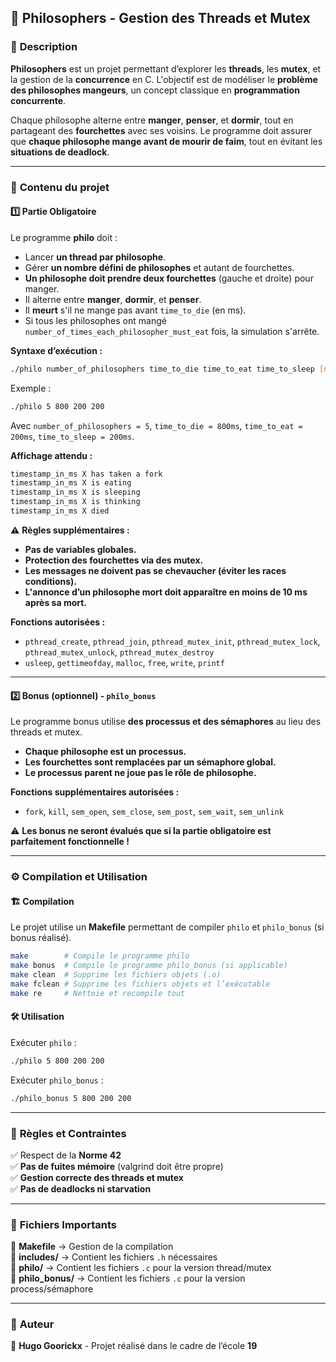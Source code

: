 ## 📌 **Philosophers - Gestion des Threads et Mutex**  

### 📖 **Description**  
**Philosophers** est un projet permettant d’explorer les **threads**, les **mutex**, et la gestion de la **concurrence** en C. L'objectif est de modéliser le **problème des philosophes mangeurs**, un concept classique en **programmation concurrente**.

Chaque philosophe alterne entre **manger**, **penser**, et **dormir**, tout en partageant des **fourchettes** avec ses voisins. Le programme doit assurer que **chaque philosophe mange avant de mourir de faim**, tout en évitant les **situations de deadlock**.

---

### 📂 **Contenu du projet**  

#### 1️⃣ **Partie Obligatoire**  
Le programme **philo** doit :  
- Lancer **un thread par philosophe**.  
- Gérer **un nombre défini de philosophes** et autant de fourchettes.  
- **Un philosophe doit prendre deux fourchettes** (gauche et droite) pour manger.  
- Il alterne entre **manger**, **dormir**, et **penser**.  
- Il **meurt** s'il ne mange pas avant `time_to_die` (en ms).  
- Si tous les philosophes ont mangé `number_of_times_each_philosopher_must_eat` fois, la simulation s'arrête.  

**Syntaxe d’exécution :**  
```bash
./philo number_of_philosophers time_to_die time_to_eat time_to_sleep [number_of_times_each_philosopher_must_eat]
```
Exemple :  
```bash
./philo 5 800 200 200
```
Avec `number_of_philosophers = 5`, `time_to_die = 800ms`, `time_to_eat = 200ms`, `time_to_sleep = 200ms`.

**Affichage attendu :**  
```bash
timestamp_in_ms X has taken a fork
timestamp_in_ms X is eating
timestamp_in_ms X is sleeping
timestamp_in_ms X is thinking
timestamp_in_ms X died
```
⚠ **Règles supplémentaires :**  
- **Pas de variables globales.**  
- **Protection des fourchettes via des mutex.**  
- **Les messages ne doivent pas se chevaucher (éviter les races conditions).**  
- **L'annonce d’un philosophe mort doit apparaître en moins de 10 ms après sa mort.**  

**Fonctions autorisées :**  
- `pthread_create`, `pthread_join`, `pthread_mutex_init`, `pthread_mutex_lock`, `pthread_mutex_unlock`, `pthread_mutex_destroy`  
- `usleep`, `gettimeofday`, `malloc`, `free`, `write`, `printf`  

---

#### 2️⃣ **Bonus (optionnel) - `philo_bonus`**  
Le programme bonus utilise **des processus et des sémaphores** au lieu des threads et mutex.  
- **Chaque philosophe est un processus.**  
- **Les fourchettes sont remplacées par un sémaphore global.**  
- **Le processus parent ne joue pas le rôle de philosophe.**  

**Fonctions supplémentaires autorisées :**  
- `fork`, `kill`, `sem_open`, `sem_close`, `sem_post`, `sem_wait`, `sem_unlink`  

⚠ **Les bonus ne seront évalués que si la partie obligatoire est parfaitement fonctionnelle !**  

---

### ⚙️ **Compilation et Utilisation**  

#### 🏗 **Compilation**  
Le projet utilise un **Makefile** permettant de compiler `philo` et `philo_bonus` (si bonus réalisé).  
```bash
make        # Compile le programme philo
make bonus  # Compile le programme philo_bonus (si applicable)
make clean  # Supprime les fichiers objets (.o)
make fclean # Supprime les fichiers objets et l’exécutable
make re     # Nettoie et recompile tout
```

#### 🛠 **Utilisation**  
Exécuter `philo` :  
```bash
./philo 5 800 200 200
```
Exécuter `philo_bonus` :  
```bash
./philo_bonus 5 800 200 200
```

---

### 📜 **Règles et Contraintes**  
✅ Respect de la **Norme 42**  
✅ **Pas de fuites mémoire** (valgrind doit être propre)  
✅ **Gestion correcte des threads et mutex**  
✅ **Pas de deadlocks ni starvation**  

---

### 📄 **Fichiers Importants**  
📂 **Makefile** → Gestion de la compilation  
📂 **includes/** → Contient les fichiers `.h` nécessaires  
📂 **philo/** → Contient les fichiers `.c` pour la version thread/mutex  
📂 **philo_bonus/** → Contient les fichiers `.c` pour la version process/sémaphore  

---

### 🚀 **Auteur**  
👤 **Hugo Goorickx** - Projet réalisé dans le cadre de l’école **19**  